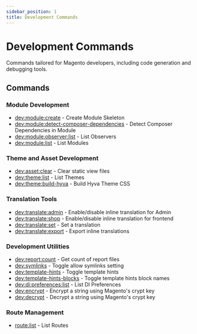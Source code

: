 ```yaml
---
sidebar_position: 1
title: Development Commands
---
```


# Development Commands

Commands tailored for Magento developers, including code generation and debugging tools.

## Commands

### Module Development
- [dev:module:create](./dev-module-create.md) - Create Module Skeleton
- [dev:module:detect-composer-dependencies](./dev-module-detect-composer-dependencies.md) - Detect Composer Dependencies in Module
- [dev:module:observer:list](./dev-module-observer-list.md) - List Observers
- [dev:module:list](./dev-module-list.md) - List Modules

### Theme and Asset Development
- [dev:asset:clear](./dev-asset-clear.md) - Clear static view files
- [dev:theme:list](./dev-theme-list.md) - List Themes
- [dev:theme:build-hyva](./dev-theme-build-hyva.md) - Build Hyva Theme CSS

### Translation Tools
- [dev:translate:admin](./dev-translate-admin.md) - Enable/disable inline translation for Admin
- [dev:translate:shop](./dev-translate-shop.md) - Enable/disable inline translation for frontend
- [dev:translate:set](./dev-translate-set.md) - Set a translation
- [dev:translate:export](./dev-translate-export.md) - Export inline translations

### Development Utilities
- [dev:report:count](./dev-report-count.md) - Get count of report files
- [dev:symlinks](./dev-symlinks.md) - Toggle allow symlinks setting
- [dev:template-hints](./dev-template-hints.md) - Toggle template hints
- [dev:template-hints-blocks](./dev-template-hints-blocks.md) - Toggle template hints block names
- [dev:di:preferences:list](./dev-di-preference-list.md) - List DI Preferences
- [dev:encrypt](./dev-encrypt.md) - Encrypt a string using Magento's crypt key
- [dev:decrypt](./dev-decrypt.md) - Decrypt a string using Magento's crypt key

### Route Management
- [route:list](./route-list.md) - List Routes
